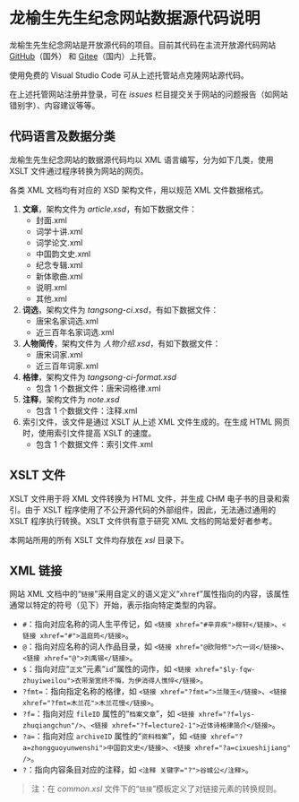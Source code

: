 # 龙榆生先生纪念网站数据源代码说明

龙榆生先生纪念网站是开放源代码的项目。目前其代码在主流开放源代码网站 [GitHub](https://github.com/wmjordan/longyusheng.org)（国外） 和 [Gitee](https://gitee.com/wmjordan/longyusheng)（国内）上托管。

使用免费的 Visual Studio Code 可从上述托管站点克隆网站源代码。

在上述托管网站注册并登录，可在 *issues* 栏目提交关于网站的问题报告（如网站错别字）、内容建议等等。

## 代码语言及数据分类

龙榆生先生纪念网站的数据源代码均以 XML 语言编写，分为如下几类，使用 XSLT 文件通过程序转换为网站的网页。

各类 XML 文档均有对应的 XSD 架构文件，用以规范 XML 文件数据格式。

1. **文章**，架构文件为 *article.xsd*，有如下数据文件：
    * 封面.xml
    * 词学十讲.xml
    * 词学论文.xml
    * 中国韵文史.xml
    * 纪念专辑.xml
    * 新体歌曲.xml
    * 说明.xml
    * 其他.xml
2. **词选**，架构文件为 *tangsong-ci.xsd*，有如下数据文件：
    * 唐宋名家词选.xml
    * 近三百年名家词选.xml
3. **人物简传**，架构文件为 *人物介绍.xsd*，有如下数据文件：
    * 唐宋词家.xml
    * 近三百年词家.xml
4. **格律**，架构文件为 *tangsong-ci-format.xsd*
    * 包含 1 个数据文件：唐宋词格律.xml
5. **注释**，架构文件为 *note.xsd*
    * 包含 1 个数据文件：注释.xml
6. 索引文件，该文件是通过 XSLT 从上述 XML 文件生成的。在生成 HTML 网页时，使用索引文件提高 XSLT 的速度。
    * 包含 1 个数据文件：索引文件.xml

## XSLT 文件

XSLT 文件用于将 XML 文件转换为 HTML 文件，并生成 CHM 电子书的目录和索引。由于 XSLT 程序使用了不公开源代码的外部组件，因此，无法通过通用的 XSLT 程序执行转换。XSLT 文件供有意于研究 XML 文档的网站爱好者参考。

本网站所用的所有 XSLT 文件均存放在 *xsl* 目录下。

## XML 链接

网站 XML 文档中的“`链接`”采用自定义的语义定义“`xhref`”属性指向的内容，该属性通常以特定的符号（见下）开始，表示指向特定类型的内容。

* `#`：指向对应名称的词人生平传记，如 `<链接 xhref="#辛弃疾">稼轩</链接>`、`<链接 xhref="#">温庭筠</链接>`。
* `@`：指向对应名称的词人作品目录，如 `<链接 xhref="@欧阳修">六一词</链接>`、`<链接 xhref="@">刘禹锡</链接>`。
* `$`：指向对应“`正文`”元素“`id`”属性的词作，如 `<链接 xhref="$ly-fqw-zhuyiweilou">衣带渐宽终不悔，为伊消得人憔悴</链接>`。
* `?fmt=`：指向指定名称的格律，如 `<链接 xhref="?fmt=">兰陵王</链接>`、`<链接 xhref="?fmt=木兰花">木兰花慢</链接>`。
* `?f=`：指向对应 `fileID` 属性的“`档案文章`”，如 `<链接 xhref="?f=lys-zhuqiangchun"/>`、`<链接 xhref="?f=lecture2-1">近体诗格律简介</链接>`。
* `?a=`：指向对应 `archiveID` 属性的“`资料档案`”，如 `<链接 xhref="?a=zhongguoyunwenshi">中国韵文史</链接>`、`<链接 xhref="?a=cixueshijiang" />`。
* `?`：指向内容条目对应的注释，如 `<注释 关键字="?">谷城公</注释>`。

> 注：在 *common.xsl* 文件下的“`链接`”模板定义了对链接元素的转换规则。
